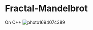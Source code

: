 # Fractal-Mandelbrot
On C++
![photo1694074389](https://github.com/Vladimir-Olegovych/Fractal-Mandelbrot/assets/117392112/492888c5-bdad-4ac8-aa4e-d4e57b94479c)
